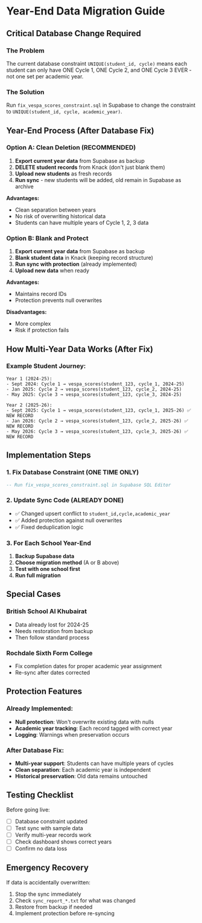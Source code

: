 # Year-End Data Migration Guide

## Critical Database Change Required

### The Problem
The current database constraint `UNIQUE(student_id, cycle)` means each student can only have ONE Cycle 1, ONE Cycle 2, and ONE Cycle 3 EVER - not one set per academic year.

### The Solution
Run `fix_vespa_scores_constraint.sql` in Supabase to change the constraint to `UNIQUE(student_id, cycle, academic_year)`.

## Year-End Process (After Database Fix)

### Option A: Clean Deletion (RECOMMENDED)
1. **Export current year data** from Supabase as backup
2. **DELETE student records** from Knack (don't just blank them)
3. **Upload new students** as fresh records
4. **Run sync** - new students will be added, old remain in Supabase as archive

**Advantages:**
- Clean separation between years
- No risk of overwriting historical data
- Students can have multiple years of Cycle 1, 2, 3 data

### Option B: Blank and Protect
1. **Export current year data** from Supabase as backup
2. **Blank student data** in Knack (keeping record structure)
3. **Run sync with protection** (already implemented)
4. **Upload new data** when ready

**Advantages:**
- Maintains record IDs
- Protection prevents null overwrites

**Disadvantages:**
- More complex
- Risk if protection fails

## How Multi-Year Data Works (After Fix)

### Example Student Journey:
```
Year 1 (2024-25):
- Sept 2024: Cycle 1 → vespa_scores(student_123, cycle_1, 2024-25)
- Jan 2025: Cycle 2 → vespa_scores(student_123, cycle_2, 2024-25)
- May 2025: Cycle 3 → vespa_scores(student_123, cycle_3, 2024-25)

Year 2 (2025-26):
- Sept 2025: Cycle 1 → vespa_scores(student_123, cycle_1, 2025-26) ✅ NEW RECORD
- Jan 2026: Cycle 2 → vespa_scores(student_123, cycle_2, 2025-26) ✅ NEW RECORD
- May 2026: Cycle 3 → vespa_scores(student_123, cycle_3, 2025-26) ✅ NEW RECORD
```

## Implementation Steps

### 1. Fix Database Constraint (ONE TIME ONLY)
```sql
-- Run fix_vespa_scores_constraint.sql in Supabase SQL Editor
```

### 2. Update Sync Code (ALREADY DONE)
- ✅ Changed upsert conflict to `student_id,cycle,academic_year`
- ✅ Added protection against null overwrites
- ✅ Fixed deduplication logic

### 3. For Each School Year-End
1. **Backup Supabase data**
2. **Choose migration method** (A or B above)
3. **Test with one school first**
4. **Run full migration**

## Special Cases

### British School Al Khubairat
- Data already lost for 2024-25
- Needs restoration from backup
- Then follow standard process

### Rochdale Sixth Form College
- Fix completion dates for proper academic year assignment
- Re-sync after dates corrected

## Protection Features

### Already Implemented:
- **Null protection**: Won't overwrite existing data with nulls
- **Academic year tracking**: Each record tagged with correct year
- **Logging**: Warnings when preservation occurs

### After Database Fix:
- **Multi-year support**: Students can have multiple years of cycles
- **Clean separation**: Each academic year is independent
- **Historical preservation**: Old data remains untouched

## Testing Checklist

Before going live:
- [ ] Database constraint updated
- [ ] Test sync with sample data
- [ ] Verify multi-year records work
- [ ] Check dashboard shows correct years
- [ ] Confirm no data loss

## Emergency Recovery

If data is accidentally overwritten:
1. Stop the sync immediately
2. Check `sync_report_*.txt` for what was changed
3. Restore from backup if needed
4. Implement protection before re-syncing
